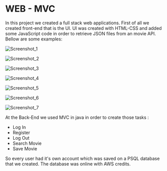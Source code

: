 # WEB - MVC

In this project we created a full stack web applications. First of all we created front-end that is the UI. UI was created with HTML-CSS and added some JavaScript code in order to retrieve JSON files from an movie API. Bellow are some examples:

![Screenshot_1](C:\Users\Roni\Desktop\Everything\MyProjects\Web(HTML-CSS-Javascript-MVC)\VideoClub\img\Screenshot_1.png)

![Screenshot_2](C:\Users\Roni\Desktop\Everything\MyProjects\Web(HTML-CSS-Javascript-MVC)\VideoClub\img\Screenshot_2.png)

![Screenshot_3](C:\Users\Roni\Desktop\Everything\MyProjects\Web(HTML-CSS-Javascript-MVC)\VideoClub\img\Screenshot_3.png)

![Screenshot_4](C:\Users\Roni\Desktop\Everything\MyProjects\Web(HTML-CSS-Javascript-MVC)\VideoClub\img\Screenshot_4.png)

![Screenshot_5](C:\Users\Roni\Desktop\Everything\MyProjects\Web(HTML-CSS-Javascript-MVC)\VideoClub\img\Screenshot_5.png)

![Screenshot_6](C:\Users\Roni\Desktop\Everything\MyProjects\Web(HTML-CSS-Javascript-MVC)\VideoClub\img\Screenshot_6.png)

![Screenshot_7](C:\Users\Roni\Desktop\Everything\MyProjects\Web(HTML-CSS-Javascript-MVC)\VideoClub\img\Screenshot_7.png)

At the Back-End we used MVC in java in order to create those tasks :

-  Log In
- Register
- Log Out
- Search Movie
- Save Movie 

So every user had it's own account which was saved on a PSQL database that we created. The database was online with AWS credits.